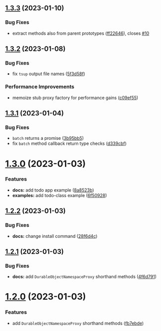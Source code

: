 ## [1.3.3](https://github.com/osaton/do-proxy/compare/v1.3.2...v1.3.3) (2023-01-10)


### Bug Fixes

* extract methods also from parent prototypes ([ff22646](https://github.com/osaton/do-proxy/commit/ff2264630d8bf8196c41393337a45216901b0f53)), closes [#10](https://github.com/osaton/do-proxy/issues/10)

## [1.3.2](https://github.com/osaton/do-proxy/compare/v1.3.1...v1.3.2) (2023-01-08)


### Bug Fixes

* fix `tsup` output file names ([5f3d58f](https://github.com/osaton/do-proxy/commit/5f3d58f5d1c206b71dd468bc339d4c2394512294))


### Performance Improvements

* memoize stub proxy factory for performance gains ([c09ef55](https://github.com/osaton/do-proxy/commit/c09ef554499944b53fc9287ea6be3939524651ec))

## [1.3.1](https://github.com/osaton/do-proxy/compare/v1.3.0...v1.3.1) (2023-01-04)


### Bug Fixes

* `batch` returns a promise ([3b95bb5](https://github.com/osaton/do-proxy/commit/3b95bb504ca5d71c026b9950d51288979e22a4d4))
* fix `batch` method callback return type checks ([d339cbf](https://github.com/osaton/do-proxy/commit/d339cbf4877638e910f4507b08d84e700a6b39b8))

# [1.3.0](https://github.com/osaton/do-proxy/compare/v1.2.2...v1.3.0) (2023-01-03)


### Features

* **docs:** add todo app example ([8a8523b](https://github.com/osaton/do-proxy/commit/8a8523bf41936950474509129bd6c0456a818cff))
* **examples:** add todo-class example ([6f50928](https://github.com/osaton/do-proxy/commit/6f50928266d70d774e40bb8125ba954bf11408fa))

## [1.2.2](https://github.com/osaton/do-proxy/compare/v1.2.1...v1.2.2) (2023-01-03)


### Bug Fixes

* **docs:** change install command ([28f6d4c](https://github.com/osaton/do-proxy/commit/28f6d4ca2d32a8025d5c47d2de5286a0a9b19bc4))

## [1.2.1](https://github.com/osaton/do-proxy/compare/v1.2.0...v1.2.1) (2023-01-03)


### Bug Fixes

* **docs:** add `DurableObjectNamespaceProxy` shorthand methods ([4f6d791](https://github.com/osaton/do-proxy/commit/4f6d791290e8b1f27914507068a6272dd95148d6))

# [1.2.0](https://github.com/osaton/do-proxy/compare/v1.1.1...v1.2.0) (2023-01-03)


### Features

* add `DurableObjectNamespaceProxy` shorthand methods ([fb7ebde](https://github.com/osaton/do-proxy/commit/fb7ebde4381829de121e7c238fd77aa996b62b64))
